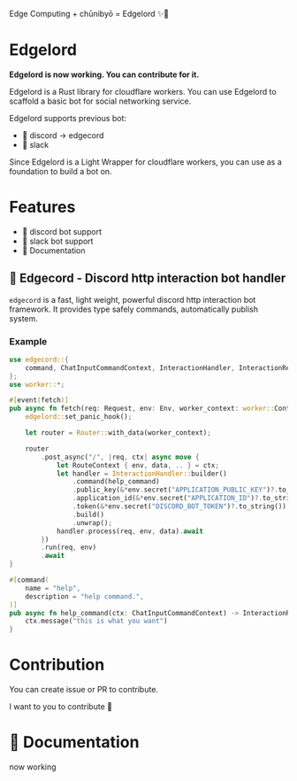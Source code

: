 Edge Computing + chūnibyō = Edgelord ✨👿

# Edgelord

**Edgelord is now working. You can contribute for it.**

Edgelord is a Rust library for cloudflare workers. 
You can use Edgelord to scaffold a basic bot for social networking service.

Edgelord supports previous bot:

- 🚧 discord -> edgecord
- 🚧 slack

Since Edgelord is a Light Wrapper for cloudflare workers, you can use as a foundation to build a bot on.

# Features

- 🚧 discord bot support
- 🚧 slack bot support
- 🚧 Documentation

## 🚧 Edgecord - Discord http interaction bot handler

`edgecord` is a fast, light weight, powerful discord http interaction bot framework.
It provides type safely commands, automatically publish system.

### Example

```rust
use edgecord::{
    command, ChatInputCommandContext, InteractionHandler, InteractionResponse,
};
use worker::*;

#[event(fetch)]
pub async fn fetch(req: Request, env: Env, worker_context: worker::Context) -> Result<Response> {
    edgelord::set_panic_hook();

    let router = Router::with_data(worker_context);

    router
        .post_async("/", |req, ctx| async move {
            let RouteContext { env, data, .. } = ctx;
            let handler = InteractionHandler::builder()
                .command(help_command)
                .public_key(&*env.secret("APPLICATION_PUBLIC_KEY")?.to_string())
                .application_id(&*env.secret("APPLICATION_ID")?.to_string())
                .token(&*env.secret("DISCORD_BOT_TOKEN")?.to_string())
                .build()
                .unwrap();
            handler.process(req, env, data).await
        })
        .run(req, env)
        .await
}

#[command(
    name = "help",
    description = "help command.",
)]
pub async fn help_command(ctx: ChatInputCommandContext) -> InteractionResponse {
    ctx.message("this is what you want")
}
```

# Contribution

You can create issue or PR to contribute.

I want to you to contribute 💪

# 🚧 Documentation

now working

